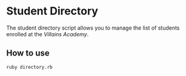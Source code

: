 # Student Directory #

The student directory script allows you to manage the list of students enrolled at the *Villains Academy*.

## How to use ##

```shell
ruby directory.rb
```
